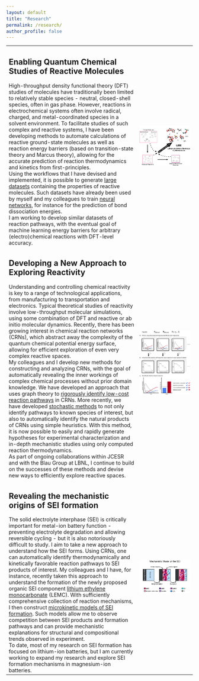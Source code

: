 ```yaml
---
layout: default
title: "Research"
permalink: /research/
author_profile: false
---
```


<table class="researchtab" style="border:0;">
<colgroup>
<col width="70%" />
<col width="30%" />
</colgroup>
<thead></thead>
<tbody>

<tr>
<td>
<h2>Enabling Quantum Chemical Studies of Reactive Molecules</h2>
High-throughput density functional theory (DFT) studies of molecules have traditionally been limited to relatively stable species - neutral, closed-shell
species, often in gas phase. However, reactions in electrochemical systems often involve radical, charged, and metal-coordinated species
in a solvent environment. To facilitate studies of such complex and reactive systems, I have been developing
methods to automate calculations of reactive ground-state molecules as well as reaction energy barriers (based on
transition-state theory and Marcus theory), allowing for the accurate prediction of reaction thermodynamics and kinetics
from first-principles.<br>
Using the workflows that I have devised and implemented, it is possible to generate <a href="/files/papers/spottesmith_quantum_2021.pdf">large datasets</a>
containing the properties of reactive molecules. Such datasets have already been used by myself and my colleagues to train <a href="/files/papers/wen_bondnet_2021.pdf">neural networks</a>, for instance for the prediction of bond dissociation energies.<br>
I am working to develop similar datasets of reaction pathways, with the eventual goal of machine learning energy barriers for arbitrary
(electro)chemical reactions with DFT-level accuracy.
</td>
<td>
<div class="project__image">
<img src="/images/high_throughput_reactivity.png" class="project__image" alt="Large datasets of molecular properties calculated using high-throughput density functional theory">
</div>
</td>
</tr>

<tr>
<td>
<h2>Developing a New Approach to Exploring Reactivity</h2>
Understanding and controlling chemical reactivity is key to a range of technological applications, from manufacturing to transportation and electronics.
Typical theoretical studies of reactivity involve low-throughput molecular simulations, using some combination of DFT and reactive or ab initio molecular dynamics.
Recently, there has been growing interest in chemical reaction networks (CRNs), which abstract away the complexity of the quantum chemical potential energy surface,
allowing for efficient exploration of even very complex reactive spaces.<br>
My colleagues and I develop new methods for constructing and analyzing CRNs, with the goal of automatically revealing the inner workings of complex chemical processes
without prior domain knowledge. We have developed an approach that uses graph theory to <a href="/files/papers/blau_chemically_2021.pdf">rigorously identify low-cost reaction pathways</a> in CRNs.
More recently, we have developed <a href="/files/papers/barter_predictive_stochastic_2022.pdf">stochastic methods</a> to not only identify pathways to known species of interest, but also to automatically identify the natural products of
CRNs using simple heuristics. With this method, it is now possible to easily and rapidly generate hypotheses for experimental characterization and in-depth mechanistic studies
using only computed reaction thermodynamics.<br>
As part of ongoing collaborations within JCESR and with the Blau Group at LBNL, I continue to build on the successes of these methods and devise new ways
to efficiently explore reactive spaces.
</td>
<td>
<div class="project__image">
<img src="/images/stochastic_analysis.png" class="project__image" alt="A stochastic approach to reaction network analysis allows for identification of pathways and prediction of products in complex systems where little is initially known.">
</div>
</td>
</tr>

<tr>
<td>
<h2>Revealing the mechanistic origins of SEI formation</h2>
The solid electrolyte interphase (SEI) is critically important for metal-ion battery function - preventing electrolyte degradation and allowing
reversible cycling - but it is also notoriously difficult to study. I aim to take a new approach to understand how the SEI forms.
Using CRNs, one can automatically identify thermodynamically and kinetically favorable reaction pathways to SEI products of interest.
My colleagues and I have, for instance, recently taken this approach to understand the formation of the newly proposed organic SEI component <a href="/files/papers/xie_data_driven_2021.pdf">lithium
ethylene monocarbonate</a> (LEMC). With sufficiently comprehensive collection of reaction mechanisms, I then construct <a href="/files/papers/spottesmith_kam_towards_mechanistic_2022.pdf">microkinetic
models of SEI formation</a>. Such models allow me to observe competition between SEI products and formation pathways and can provide mechanistic
explanations for structural and compositional trends observed in experiment.<br>
To date, most of my research on SEI formation has focused on lithium-ion batteries, but I am currently working to expand my research and explore SEI formation
mechanisms in magnesium-ion batteries.
</td>
<td>
<div class="project__image">
<img src="/images/sei_formation.png" class="project__image" alt="Microkinetic studies based on first-principles energy barriers provide mechanistic insight into solid electrolyte interphase formation">
</div>
</td>
</tr>

</tbody>
</table>